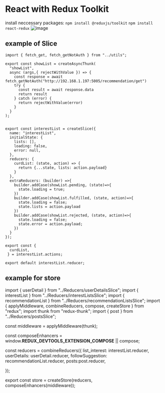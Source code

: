 # React with Redux Toolkit

install neccessary packages:
```npm install @reduxjs/toolkit```
```npm install react-redux```
![image](https://github.com/JayaSamuthraDevi/webDevelopmentNotes/assets/115087700/8f9ce2a9-12c7-410c-abe0-f2b2988fe7c1)

## example of Slice
```import { createSlice, createAsyncThunk } from "@reduxjs/toolkit";
import { fetch_get, fetch_getNotAuth } from "../utils";

export const showList = createAsyncThunk(
  "showList",
  async (args,{ rejectWithValue }) => {
    const response = await fetch_getNotAuth("http://192.168.1.197:5005/recommendation/get")
    try {
      const result = await response.data
      return result
    } catch (error) {
      return rejectWithValue(error)
    }
  }
);


export const interestList = createSlice({
  name: "interestList",
  initialState: {
    lists: [],
    loading: false,
    error: null,
  },
  reducers: {
    curdList: (state, action) => {
      return {...state, lists: action.payload}
    }
  },
  extraReducers: (builder) =>{
    builder.addCase(showList.pending, (state)=>{
      state.loading = true;
    })
    builder.addCase(showList.fulfilled, (state, action)=>{
      state.loading = false;
      state.lists = action.payload
    })
    builder.addCase(showList.rejected, (state, action)=>{
      state.loading = false;
      state.error = action.payload;
    })
  }
});

export const {
  curdList,
 } = interestList.actions;

export default interestList.reducer;
```

## example for store
import { userDetail } from "../Reducers/userDetailsSlice";
import { interestList } from "../Reducers/interestListsSlice";
import { recommendationList } from "../Reducers/recommendationListsSlice";
import { applyMiddleware, combineReducers, compose, createStore } from "redux";
import thunk from "redux-thunk";
import { post } from "../Reducers/postsSlice";


const middleware = applyMiddleware(thunk);

const composeEnhancers = window.__REDUX_DEVTOOLS_EXTENSION_COMPOSE__ || compose;

const reducers = combineReducers({
  list_interest: interestList.reducer,
  userDetails: userDetail.reducer,
  followSuggestion: recommendationList.reducer,
  posts:post.reducer,


});

export const store = createStore(reducers, composeEnhancers(middleware));
